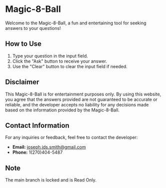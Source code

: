 # Magic-8-Ball

Welcome to the Magic-8-Ball, a fun and entertaining tool for seeking answers to your questions!

## How to Use
1. Type your question in the input field.
2. Click the "Ask" button to receive your answer.
3. Use the "Clear" button to clear the input field if needed.

## Disclaimer
This Magic-8-Ball is for entertainment purposes only. By using this website, you agree that the answers provided are not guaranteed to be accurate or reliable, and the developer accepts no liability for any decisions made based on the information provided by the Magic-8-Ball.

## Contact Information
For any inquiries or feedback, feel free to contact the developer:

- **Email:** joseph.jds.smith@gmail.com
- **Phone:** 1(270)404-5487

## Note
The main branch is locked and is Read Only.
